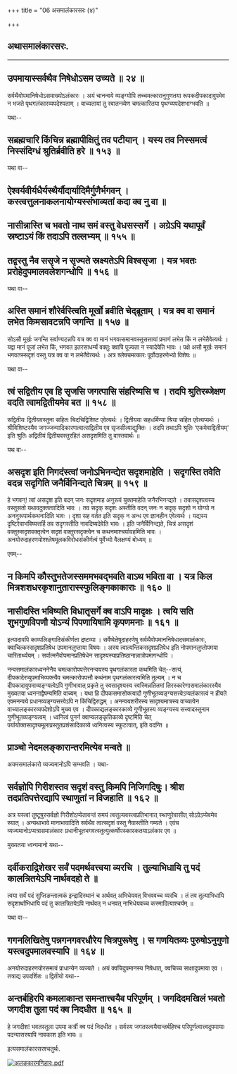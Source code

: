 +++
title = "06 असमालंकारसरः (४)"

+++


## अथासमालंकारसरः.

------------------------------------------------------------------------



## उपमायास्सर्वथैव निषेधोऽसम उच्यते ॥ २४ ॥

सर्वथैवोपमानिषेधोऽसमाख्योऽलंकारः । अयं चानन्वये व्यङ्ग्योपि
तच्चमत्कारानुगुणतया रूपकदीपकादावुपमेव न भजते पृथगलंकारव्यपदेश्यताम् ।
वाच्यतायां तु स्वातन्त्र्येण चमत्कारितया पृथग्व्यपदेशभाग्भवति ॥

यथा--



## सब्रह्मचारि किंचिन्न ब्रह्मापीक्षितुं तव पटीयान् । यस्य तव निस्समत्वं निस्संदिग्धं श्रुतिर्ब्रवीति हरे ॥ १५३ ॥

यथा वा--



## ऐश्वर्यवीर्यधैर्यस्थैर्यौदार्यादिमैर्गुणैर्भगवन् । कस्त्वत्तुलनाकलनायोग्यस्संभाव्यतां कदा क्व नु वा ॥



## नासीन्नास्ति च भवतो नाथ समं वस्तु वेधसस्सर्गे । अग्रेऽपि यथापूर्वं स्रष्टाऽयं किं तदाऽपि तल्लभ्यम् ॥ १५५ ॥



## तद्वस्तु नैव ससृजे न सृज्यते स्रक्ष्यतेऽपि विश्वसृजा । यत्र भवतः प्ररोहेदुपमालवलेशगन्धोपि ॥ १५६ ॥

यथा वा--



## अस्ति समानं शौरेर्वस्त्विति मूर्खो ब्रवीति चेद्ब्रूताम् । यत्र क्व वा समानं लभेत किमसावटन्नपि जगन्ति ॥ १५७ ॥

सोऽसौ मूर्खः जगन्ति सर्वाण्यटन्नपि यत्र क्व वा मानं
भगवत्समानवस्तुसत्तायां प्रमाणं लभेत किं न लभेतैवेत्यर्थः । यद्वा मानं
पूजां लभेत किं, भगवत इतरसाधर्म्यं वक्तुः क्वापि पूज्यता न स्यादेवेति
भावः । पक्षे असौ मूर्खः समानं भगवतस्सदृशं वस्तु यत्र क्व वा न
लभेतैवेत्यर्थः । अत्र श्लेषचमत्कारः पूर्वोदाहरणेभ्यो विशेषः ॥

यथा वा--



## त्वं सद्वितीय एव हि सृजसि जगत्पासि संहरिष्यसि च । तदपि श्रुतिरब्जेक्षण वदति त्वामद्वितीयमेव बत ॥ १५८ ॥

सद्वितीयः द्वितीयवस्तुना सहितः चिदचिद्विशिष्ट एवेत्यर्थः । द्वितीयया
सहधर्मिण्या श्रिया सहित एवेत्यप्यर्थः । श्रीविशिष्टस्यैव
जगज्जन्मादिकारणत्वात्सद्वितीय एव सृजसीत्याद्युक्तिः । तदपि तथाऽपि
श्रुतिः ‘एकमेवाद्वितीयम्' इति श्रुतिः अद्वितीयं द्वितीयवस्तुरहितं
असदृशमिति तु वास्तवार्थः ॥

यथ वा--



## असदृश इति निगदंस्त्वां जनोऽभिनन्द्येत सदृशमाहेति । सदृगस्ति तवेति वदन्न सदृगिति जनैर्विनिन्द्यते चित्रम् ॥ १५९ ॥

हे भगवन्! त्वां असदृश इति वदन् जनः सदृशमाह अनुरूपं युक्तमाहेति
जनैरभिनन्द्यते । तवासदृशत्वस्य वस्तुसतो यथावदुक्तत्वादिति भावः । तव
सदृक् सदृशः अस्तीति वदन् जनः न सदृक् सदृशो न योग्यो न
अननुरूपार्थकथनादिति भावः । दृशा सह वर्तत इति सदृक् न अन्ध एव ज्ञानहीन
एवेत्यर्थः । यद्यस्य दृष्टिरेवाभविष्यत्तर्हि तव सदृगस्तीति
नावदिष्यदेवेति भावः । इति जनैर्विनिन्द्यते, चित्रं असदृशं
वक्तुस्सदृशवक्तृत्वेन सदृशं वक्तुरसदृक्त्वेन च कथनमाश्चर्यावहमिति भावः ।
अनयोरुदाहरणयोश्श्लेषमूलकविरोधसंकीर्णत्वं पूर्वेभ्यो वैलक्षण्यं बोध्यम् ॥

एवम्--



## न किमपि कौस्तुभतेजस्सममभवद्भवति वाऽथ भविता वा । यत्र किल मित्रशशधरकृशानुतारास्स्फुलिङ्गकाकाराः ॥ १६० ॥



## नासीदस्ति भविष्यति विधातृसर्गे क्व वाऽपि मादृक्षः । त्वयि सति शुभगुणविपणौ योऽन्यं पिपणायिषामि कृपणमनाः ॥ १६१ ॥

इत्यादावपि काव्यलिङ्गादिसंकीर्णता द्रष्टव्या । सर्वेष्वेतेषूदाहरणेषु
सर्वथैवोपमाननिषेधादसमालंकारः, क्वाचित्कस्सदृशप्रतिषेध उपमानलुप्ताया
विषयः । अस्य त्वात्यन्तिकसदृशप्रतिपेध इति नोपमानलुप्तोपमया
चारितार्थ्ययम् । सर्वात्मनैवोपमानप्रतिषेधेन
सादृश्यस्याप्रतिष्ठानान्नात्रोपमागन्धोपि ।

नन्वसमालंकारध्वननेनैव चमत्कारोपपत्तेरनन्वयस्य पृथगलंकारता कथमिति
चेत्--सत्यं, दीपकादेरप्युपमाभिव्यक्त्यैव चमत्कारोपपत्तौ कथंनाम
पृथगलंकारत्वमिति तुल्यम् । न च दीपकादावुपमाव्यङ्ग्यत्वेऽपि गुणीभावात्
प्रकृते तु स्वसादृश्यस्य स्वस्मिन्नतितमां तिरस्कारेणासमालंकारस्यैव
मुख्यतया ध्वननाद्वैषम्यमिति वाच्यम् । यथा हि दीपकसमासोक्त्यादौ
गुणीभूतव्यङ्ग्यसत्त्वेऽप्यलंकारत्वं न हीयते एवमनन्वये
प्रधानव्यङ्ग्यसत्त्वेऽपि न किंचिद्विरुद्धम् । अनन्वयशरीरस्य
सादृश्यमात्रस्य वाच्यत्वेन वाच्यालङ्कारव्यपदेशोऽपि मुख्य एव ।
दीपकाद्यलङ्कारकाव्ये गुणीभूतस्य व्यङ्ग्यस्य सत्त्वादस्तुनाम
गुणीभूतव्यङ्ग्यत्वम् । ध्वनित्वं पुनर्न क्वाप्यलङ्कृतिकाव्ये दृष्टमिति
चेत् पर्यायोक्तसादृश्यमूलाप्रस्तुतप्रशंसादिकाव्ये ध्वनित्वस्य
स्फुटत्वात्, इति वदन्ति ॥



## प्राञ्चो नेदमलङ्कारान्तरमित्येव मन्वते ॥

अयमसमालंकारो व्यज्यमानोऽपि सम्भवति । यथा-

## सर्वज्ञोपि गिरीशस्तव सदृशं वस्तु किमपि निजिगदिषुः। श्रीश तदप्रतिपत्तेरद्यापि स्थाणुतां न विजहाति ॥ १६२ ॥

अत्र यस्त्वां तुष्टूषुस्सर्वज्ञो गिरीशोऽप्येतावन्तं समयं
त्वत्तुल्यवस्त्वप्रतिभानात् स्थाणुरेवासीत् सोऽग्रेऽप्येवमेव स्यात् ।
अन्यथाभावे मानाभावादिति सर्वथैव त्वत्सदृशं वस्तु नैवास्तीति गम्यते ।
एवंच व्यज्यमानोऽप्यत्रासमालंकारः
प्रधानीभूतभगवत्स्तुत्युत्कर्षोपस्कारकतयाऽलंकार एव ॥

मुख्यतया ध्वन्यमानो यथा--



## दर्वीकराद्रिशेखर सर्वं पदमर्थवत्त्वया व्यरचि । तुल्याभिधायि तु पदं कालत्रितयेऽपि नार्थवदहो ते ॥

त्वया सर्वं पदं सुप्तिङन्तात्मकं इन्द्रादिस्थानं च अर्थवत् अभिधेयवत्
विभववच्च व्यरचि । तं तव तुल्याभिधायि सदृशार्थाभिधायि पदं तु
कालत्रितयेऽपि नार्थवत् न धनवत् नाभिधेयवच्च कस्मादित्याश्चर्यम् ॥

यथा वा--



## गगनलिखितेषु पन्नगनगवरधौरेय चित्रपुरूषेषु । स गणयितव्यः पुरुषोऽनुगुणो यस्त्वदुपमालवस्यापि ॥ १६४ ॥

अनयोरुदाहरणयोरसमत्वं प्राधान्येन व्यज्यते । अयं क्वचिदुपमानस्य
निषेधात्, क्वचिच्च साक्षादुपमाया एव । तत्राद्य उपदर्शितः ॥ द्वितीयो
यथा--



## अन्तर्बहिरपि कमलाकान्त समन्तात्त्वयैव परिपूर्णम् । जगदिदमखिलं भवतो जगदीश तुला पदं क्व निदधीत ॥ १६५ ॥

हे जगदीश! भवतस्तुला उपमा कर्त्री क्व पदं निदधीत । सर्वस्य
जगतस्त्वयैवान्तर्बहिश्च परिपूर्णत्वात्त्वदुपमायाः पदन्यासस्यापि नावकाश
इति भावः ॥

इत्यसमालंकारसरश्चतुर्थः.

[![अलङ्कारमणिहारः.pdf](//upload.wikimedia.org/wikisource/sa/thumb/3/3b/%E0%A4%85%E0%A4%B2%E0%A4%99%E0%A5%8D%E0%A4%95%E0%A4%BE%E0%A4%B0%E0%A4%AE%E0%A4%A3%E0%A4%BF%E0%A4%B9%E0%A4%BE%E0%A4%B0%E0%A4%83.pdf/page100-410px-%E0%A4%85%E0%A4%B2%E0%A4%99%E0%A5%8D%E0%A4%95%E0%A4%BE%E0%A4%B0%E0%A4%AE%E0%A4%A3%E0%A4%BF%E0%A4%B9%E0%A4%BE%E0%A4%B0%E0%A4%83.pdf.jpg)](/w/index.php?title=%E0%A4%B8%E0%A4%9E%E0%A5%8D%E0%A4%9A%E0%A4%BF%E0%A4%95%E0%A4%BE:%E0%A4%85%E0%A4%B2%E0%A4%99%E0%A5%8D%E0%A4%95%E0%A4%BE%E0%A4%B0%E0%A4%AE%E0%A4%A3%E0%A4%BF%E0%A4%B9%E0%A4%BE%E0%A4%B0%E0%A4%83.pdf&page=100)

